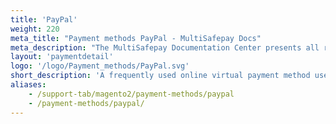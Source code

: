 ```yaml
---
title: 'PayPal'
weight: 220
meta_title: "Payment methods PayPal - MultiSafepay Docs"
meta_description: "The MultiSafepay Documentation Center presents all relevant information about our Plugins and API. You can also find support pages for payment methods, tools and general questions as well as the contact details of our Support and Integration Teams."
layout: 'paymentdetail'
logo: '/logo/Payment_methods/PayPal.svg' 
short_description: 'A frequently used online virtual payment method used by customers all over the world.'
aliases:
    - /support-tab/magento2/payment-methods/paypal
    - /payment-methods/paypal/
---
```

